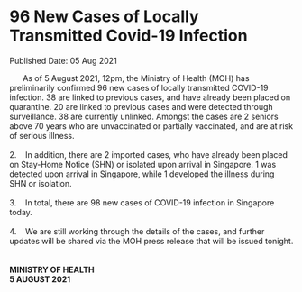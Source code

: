 <html>
    <meta http-equiv="Content-Type" content="text/html; charset=utf-8"/>
    <meta charset="utf-8"/>
    <title>96 New Cases of Locally Transmitted Covid-19 Infection</title>
    <body><h1>96 New Cases of Locally Transmitted Covid-19 Infection</h1>
    <p>Published Date: 05 Aug 2021</p> &nbsp; &nbsp; &nbsp; As of 5 August 2021, 12pm, the Ministry of Health (MOH) has preliminarily confirmed 96 new cases of locally transmitted COVID-19 infection. 38 are linked to previous cases, and have already been placed on quarantine. 20 are linked to previous cases and were detected through surveillance. 38 are currently unlinked. Amongst the cases are 2 seniors above 70 years who are unvaccinated or partially vaccinated, and are at risk of serious illness.<br><br>2.&nbsp; &nbsp; In addition, there are 2 imported cases, who have already been placed on Stay-Home Notice (SHN) or isolated upon arrival in Singapore. 1 was detected upon arrival in Singapore, while 1 developed the illness during SHN or isolation.<br><br>3.&nbsp; &nbsp; In total, there are 98 new cases of COVID-19 infection in Singapore today.<br><br>4.&nbsp; &nbsp; We are still working through the details of the cases, and further updates will be shared via the MOH press release that will be issued tonight.<br><br><br><strong>MINISTRY OF HEALTH<br>5 AUGUST 2021</strong></body>
</html>